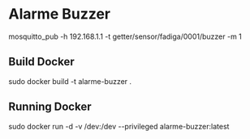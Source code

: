 # Alarme Buzzer

mosquitto_pub -h 192.168.1.1 -t getter/sensor/fadiga/0001/buzzer -m 1

## Build Docker
sudo docker build -t alarme-buzzer .
## Running Docker 
sudo docker run -d -v /dev:/dev --privileged  alarme-buzzer:latest


